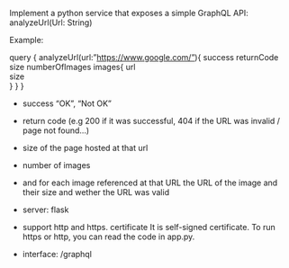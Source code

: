 Implement a python service that exposes a simple GraphQL API: analyzeUrl(Url: String)


Example:

query {
	analyzeUrl(url:”https://www.google.com/”){
		success
		returnCode
		size
		numberOfImages
		images{
			url                                                                                                                                                                                                                                                                                                                                                                                                                                                                                                      
			size	
		}
	}
}

- success “OK”, “Not OK”
- return code (e.g 200 if it was successful, 404 if the URL was invalid / page not found…)
- size of the page hosted at that url
- number of images
- and for each image referenced at that URL the URL of the image and their size and wether the URL was valid

- server: flask
- support http and https. certificate It is self-signed certificate. To run https or http, you can read the code in app.py.
- interface: /graphql
